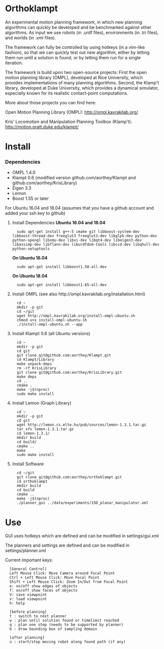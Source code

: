 <h1>Orthoklampt</h1>

An experimental motion planning framework, in which new planning algorithms can
quickly be developed and be benchmarked against other algorithms. As input we use
robots (in .urdf files), environments (in .tri files), and worlds (in .xml
files). 

The framework can fully be controlled by using hotkeys (in a vim-like fashion),
so that we can quickly test out new algorithm, either by letting them run until
a solution is found, or by letting them run for a single iteration.

The framework is build upon two open-source projects: First the open motion
planning library (OMPL), developed at Rice University, which provides implementations of many planning
algorithms. Second, the Klamp't library, developed at Duke University, which
provides a dynamical simulator, especially known for its realistic contact-point computations. 

More about those projects you can find here:

Open Motion Planning Library (OMPL): http://ompl.kavrakilab.org/

Kris' Locomotion and Manipulation Planning Toolbox (Klamp't): http://motion.pratt.duke.edu/klampt/

<h1>Install</h1>

<h3>Dependencies</h3>

<ul>
  <li> OMPL 1.4.0
  <li> Klampt 0.6 (modified version github.com/aorthey/Klampt and
  github.com/aorthey/KrisLibrary)
  <li> Eigen 3.3
  <li> Lemon
  <li> Boost 1.55 or later
</ul>

For Ubuntu 16.04 and 18.04 (assumes that you have a github account and added your ssh key to github)

<ol>
  <li> Install Dependencies <b>Ubuntu 16.04 and 18.04</b>

      sudo apt-get install g++-5 cmake git libboost-system-dev libboost-thread-dev freeglut3 freeglut3-dev libglpk-dev python-dev python-opengl libxmu-dev libxi-dev libqt4-dev libeigen3-dev libassimp-dev libflann-dev liburdfdom-tools libccd-dev libqhull-dev python-setuptools
      
<b>On Ubuntu 16.04</b>

      sudo apt-get install libboost1.58-all-dev

<b>On Ubuntu 18.04</b>

      sudo apt-get install libboost1.65-all-dev
            
<li> Install OMPL (see also http://ompl.kavrakilab.org/installation.html)
  
      cd ~
      mkdir -p git
      cd ~/git
      wget http://ompl.kavrakilab.org/install-ompl-ubuntu.sh
      chmod u+x install-ompl-ubuntu.sh
      ./install-ompl-ubuntu.sh --app
 
 <li> Install Klampt 0.6 (all Ubuntu versions)
  
      cd ~
      mkdir -p git
      cd git
      git clone git@github.com:aorthey/Klampt.git
      cd Klampt/Library
      make unpack-deps
      rm -rf KrisLibrary
      git clone git@github.com:aorthey/KrisLibrary.git
      make deps
      cd ..
      cmake .
      make -j$(nproc)
      sudo make install

 <li> Install Lemon (Graph Library)
  
      cd ~
      mkdir -p git
      cd git  
      wget http://lemon.cs.elte.hu/pub/sources/lemon-1.3.1.tar.gz
      tar xfv lemon-1.3.1.tar.gz 
      cd lemon-1.3.1/
      mkdir build
      cd build/
      cmake ..
      make
      sudo make install

<li>Install Software

      cd ~/git
      git clone git@github.com:aorthey/orthoklampt.git
      cd orthoklampt
      mkdir build
      cd build
      cmake ..
      make -j$(nproc)
      ./planner_gui ../data/experiments/15D_planar_manipulator.xml
      
</ol>


<h1>Use</h1>

GUI uses hotkeys which are defined and can be modified in settings/gui.xml

The planners and settings are defined and can be modified in
settings/planner.xml

Current important keys:


      [General Control]
      Left Mouse Click: Move Camera around Focal Point
      Ctrl + Left Mouse Click: Move Focal Point
      Shift + Left Mouse Click: Zoom In/Out from Focal Point
      e: on/off show edges of objects
      f: on/off show faces of objects
      V: save viewpoint
      v: load viewpoint
      h: help

      [before planning] 
      t : switch to next planner
      w : plan until solution found or timelimit reached
      q : plan one step (needs to be supported by planner)
      b : draw bounding box of sampling domain

      [after planning] 
      u : start/stop moving robot along found path (if any)
      


